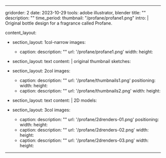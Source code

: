 ---

gridorder: 2
date: 2023-10-29
tools: adobe illustrator, blender
title: ""
description: ""
time_period:
thumbnail: "/profane/profane1.png"
intro: |
 Original bottle design for a fragrance called Profane. <br>

content_layout:
  - section_layout: 1col-narrow
    images:
      - caption:
        description: ""
        url: '/profane/profane1.png'
        width:
        height:

  - section_layout: text
    content: |
      original thumbnail sketches:
  - section_layout: 2col
    images:
      - caption:
        description: ""
        url: '/profane/thumbnails1.png'
        positioning: 
        width:
        height:
      - caption:
        description: ""
        url: '/profane/thumbnails2.png'
        width:
        height:

  - section_layout: text
    content: |
      2D models:
  - section_layout: 3col
    images:
      - caption:
        description: ""
        url: '/profane/2drenders-01.png'
        positioning: 
        width:
        height:
      - caption:
        description: ""
        url: '/profane/2drenders-02.png'
        width:
        height:
      - caption:
        description: ""
        url: '/profane/2drenders-03.png'
        width:
        height:

---